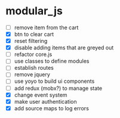 # modular_js

+ [ ] remove item from the cart
+ [x] btn to clear cart
+ [x] reset filtering
+ [x] disable adding items that are greyed out
+ [ ] refactor core.js
+ [ ] use classes to define modules
+ [ ] establish routes
+ [ ] remove jquery
+ [ ] use yoyo to build ui components
+ [ ] add redux (mobx?) to manage state
+ [x] change event system
+ [x] make user authentication
+ [x] add source maps to log errors